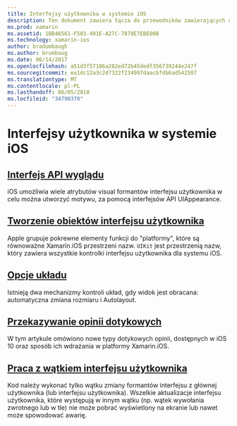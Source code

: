 ```yaml
---
title: Interfejsy użytkownika w systemie iOS
description: Ten dokument zawiera łącza do przewodników zawierających opis sposobu tworzenia interfejsów użytkownika w aplikacji platformy Xamarin.iOS. Przewodniki połączonego obejmuje API wygląd, tworzenia obiektów interfejsu użytkownika, opcje układu i inne.
ms.prod: xamarin
ms.assetid: 1BB46561-F503-491E-A27C-7878E7EBE00B
ms.technology: xamarin-ios
author: bradumbaugh
ms.author: brumbaug
ms.date: 06/14/2017
ms.openlocfilehash: a51d3f57106a282ed72b45dedf356739244e247f
ms.sourcegitcommit: ea1dc12a3c2d7322f234997daacbfdb6ad542507
ms.translationtype: MT
ms.contentlocale: pl-PL
ms.lasthandoff: 06/05/2018
ms.locfileid: "34790370"
---
```

# <a name="user-interfaces-in-ios"></a>Interfejsy użytkownika w systemie iOS

## <a name="appearance-apiintroduction-to-the-appearance-apimd"></a>[Interfejs API wyglądu](introduction-to-the-appearance-api.md)

iOS umożliwia wiele atrybutów visual formantów interfejsu użytkownika w celu można utworzyć motywu, za pomocą interfejsów API UIAppearance.

## <a name="creating-user-interface-objectsiosuser-interfaceios-uicreating-ui-objectsmd"></a>[Tworzenie obiektów interfejsu użytkownika](~/ios/user-interface/ios-ui/creating-ui-objects.md)

Apple grupuje pokrewne elementy funkcji do "platformy", które są równoważne Xamarin.iOS przestrzeni nazw. `UIKit` jest przestrzenią nazw, który zawiera wszystkie kontrolki interfejsu użytkownika dla systemu iOS.

## <a name="layout-optionsiosuser-interfaceios-uilayout-optionsmd"></a>[Opcje układu](~/ios/user-interface/ios-ui/layout-options.md)

Istnieją dwa mechanizmy kontroli układ, gdy widok jest obracana: automatyczna zmiana rozmiaru i Autolayout.

## <a name="providing-haptic-feedbackiosuser-interfaceios-uihaptic-feedbackmd"></a>[Przekazywanie opinii dotykowych](~/ios/user-interface/ios-ui/haptic-feedback.md)

W tym artykule omówiono nowe typy dotykowych opinii, dostępnych w iOS 10 oraz sposób ich wdrażania w platformy Xamarin.iOS.

## <a name="working-with-the-ui-threadiosuser-interfaceios-uiui-threadmd"></a>[Praca z wątkiem interfejsu użytkownika](~/ios/user-interface/ios-ui/ui-thread.md)

Kod należy wykonać tylko wątku zmiany formantów interfejsu z głównej użytkownika (lub interfejsu użytkownika). Wszelkie aktualizacje interfejsu użytkownika, które występują w innym wątku (np. wątek wywołania zwrotnego lub w tle) nie może pobrać wyświetlony na ekranie lub nawet może spowodować awarię.




